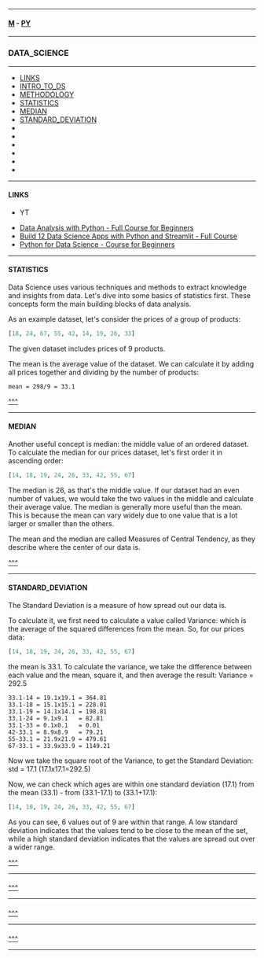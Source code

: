 
---

#### [M](https://github.com/ttltrk/TTT/blob/master/menu.md) - [PY](https://github.com/ttltrk/TTT/blob/master/PY/PY.md)

---

### DATA_SCIENCE

---

* [LINKS](#LINKS)
* [INTRO_TO_DS](#INTRO_TO_DS)
* [METHODOLOGY](https://github.com/ttltrk/TTT/blob/master/PY/PACKAGES/DATA_SCIENCE/METHODOLOGY/METHODOLOGY.md)
* [STATISTICS](#STATISTICS)
* [MEDIAN](#MEDIAN)
* [STANDARD_DEVIATION](#STANDARD_DEVIATION)
* [](#)
* [](#)
* [](#)
* [](#)
* [](#)
* [](#)

---

#### LINKS

- YT

* [Data Analysis with Python - Full Course for Beginners](https://www.youtube.com/watch?v=r-uOLxNrNk8&t=36s)
* [Build 12 Data Science Apps with Python and Streamlit - Full Course](https://www.youtube.com/watch?v=JwSS70SZdyM)
* [Python for Data Science - Course for Beginners](https://www.youtube.com/watch?v=LHBE6Q9XlzI&t=7s)

---

#### STATISTICS

Data Science uses various techniques and methods to extract knowledge and insights from data.
Let's dive into some basics of statistics first. These concepts form the main building blocks of data analysis.

As an example dataset, let's consider the prices of a group of products:

```py
[18, 24, 67, 55, 42, 14, 19, 26, 33]
```

The given dataset includes prices of 9 products.

The mean is the average value of the dataset. We can calculate it by adding all prices together and dividing by the number of products:

```
mean = 298/9 = 33.1
```

[^^^](#DATA_SCIENCE)

---

#### MEDIAN

Another useful concept is median: the middle value of an ordered dataset.
To calculate the median for our prices dataset, let's first order it in ascending order:

```py
[14, 18, 19, 24, 26, 33, 42, 55, 67]  
```

The median is 26, as that's the middle value.
If our dataset had an even number of values, we would take the two values in the middle and calculate their average value.
The median is generally more useful than the mean. This is because the mean can vary widely due to one value that is a lot larger or smaller than the others.

The mean and the median are called
Measures of Central Tendency, as they describe where the center of our data is.


[^^^](#DATA_SCIENCE)

---

#### STANDARD_DEVIATION

The Standard Deviation is a measure of how spread out our data is.

To calculate it, we first need to calculate a value called Variance: which is the average of the squared differences from the mean.
So, for our prices data:

```py
[14, 18, 19, 24, 26, 33, 42, 55, 67]
```

the mean is 33.1. To calculate the variance, we take the difference between each value and the mean, square it, and then average the result: Variance = 292.5

```
33.1-14 = 19.1x19.1 = 364.81
33.1-18 = 15.1x15.1 = 228.01
33.1-19 = 14.1x14.1 = 198.81
33.1-24 = 9.1x9.1   = 82.81
33.1-33 = 0.1x0.1   = 0.01
42-33.1 = 8.9x8.9   = 79.21
55-33.1 = 21.9x21.9 = 479.61
67-33.1 = 33.9x33.9 = 1149.21
```
Now we take the square root of the Variance, to get the Standard Deviation: std = 17.1 (17.1x17.1=292.5)

Now, we can check which ages are within one standard deviation (17.1) from the mean (33.1) - from (33.1-17.1) to (33.1+17.1):

```py
[14, 18, 19, 24, 26, 33, 42, 55, 67]
```

As you can see, 6 values out of 9 are within that range.
A low standard deviation indicates that the values tend to be close to the mean of the set, while a high standard deviation indicates that the values are spread out over a wider range.

[^^^](#DATA_SCIENCE)

---

####



[^^^](#DATA_SCIENCE)

---

####



[^^^](#DATA_SCIENCE)

---

####



[^^^](#DATA_SCIENCE)

---
